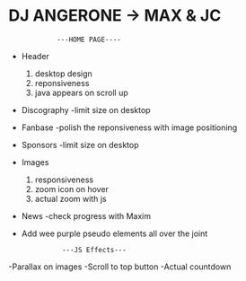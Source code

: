 # DJ ANGERONE -> MAX & JC


                ---HOME PAGE----
- Header
    1. desktop design
    2. reponsiveness
    3. java appears on scroll up
- Discography
    -limit size on desktop
- Fanbase
    -polish the reponsiveness with image positioning
- Sponsors
    -limit size on desktop
- Images
    1. responsiveness
    2. zoom icon on hover
    3. actual zoom with js
- News
    -check progress with Maxim
- Add wee purple pseudo elements all over the joint

                ---JS Effects---
-Parallax on images
-Scroll to top button
-Actual countdown